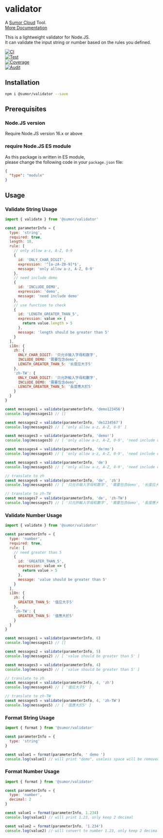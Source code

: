# validator

A [Sumor Cloud](https://sumor.cloud) Tool.  
[More Documentation](https://sumor.cloud)

This is a lightweight validator for Node.JS.  
It can validate the input string or number based on the rules you defined.

[![CI](https://github.com/sumor-cloud/validator/actions/workflows/ci.yml/badge.svg)](https://github.com/sumor-cloud/validator/actions/workflows/ci.yml)  
[![Test](https://github.com/sumor-cloud/validator/actions/workflows/ut.yml/badge.svg)](https://github.com/sumor-cloud/validator/actions/workflows/ut.yml)  
[![Coverage](https://github.com/sumor-cloud/validator/actions/workflows/coverage.yml/badge.svg)](https://github.com/sumor-cloud/validator/actions/workflows/coverage.yml)  
[![Audit](https://github.com/sumor-cloud/validator/actions/workflows/audit.yml/badge.svg)](https://github.com/sumor-cloud/validator/actions/workflows/audit.yml)

## Installation

```bash
npm i @sumor/validator --save
```

## Prerequisites

### Node.JS version

Require Node.JS version 16.x or above

### require Node.JS ES module

As this package is written in ES module,  
please change the following code in your `package.json` file:

```json
{
  "type": "module"
}
```

## Usage

### Validate String Usage

```js
import { validate } from '@sumor/validator'

const parameterInfo = {
  type: 'string',
  required: true,
  length: 10,
  rule: [
    // only allow a-z, A-Z, 0-9
    {
      id: 'ONLY_CHAR_DIGIT',
      expression: '^[a-zA-Z0-9]*$',
      message: 'only allow a-z, A-Z, 0-9'
    },
    // need include demo
    {
      id: 'INCLUDE_DEMO',
      expression: 'demo',
      message: 'need include demo'
    },
    // use function to check
    {
      id: 'LENGTH_GREATER_THAN_5',
      expression: value => {
        return value.length > 5
      },
      message: 'length should be greater than 5'
    }
  ],
  i18n: {
    zh: {
      ONLY_CHAR_DIGIT: '只允许输入字母和数字',
      INCLUDE_DEMO: '需要包含demo',
      LENGTH_GREATER_THAN_5: '长度应大于5'
    },
    'zh-TW': {
      ONLY_CHAR_DIGIT: '只允許輸入字母和數字',
      INCLUDE_DEMO: '需要包含demo',
      LENGTH_GREATER_THAN_5: '長度應大於5'
    }
  }
}

const messages1 = validate(parameterInfo, 'demo123456')
console.log(messages1) // []

const messages2 = validate(parameterInfo, 'de1234567')
console.log(messages2) // [ 'only allow a-z, A-Z, 0-9' ]

const messages3 = validate(parameterInfo, 'demo!')
console.log(messages3) // [ 'only allow a-z, A-Z, 0-9', 'need include demo' ]

const messages4 = validate(parameterInfo, 'de!mo')
console.log(messages4) // [ 'only allow a-z, A-Z, 0-9', 'need include demo' ]

const messages5 = validate(parameterInfo, 'de')
console.log(messages5) // [ 'only allow a-z, A-Z, 0-9', 'need include demo', 'length should be greater than 5' ]

// translate to zh
const messages6 = validate(parameterInfo, 'de', 'zh')
console.log(messages6) // [ '只允许输入字母和数字', '需要包含demo', '长度应大于5' ]

// translate to zh-TW
const messages7 = validate(parameterInfo, 'de', 'zh-TW')
console.log(messages7) // [ '只允許輸入字母和數字', '需要包含demo', '長度應大於5' ]
```

### Validate Number Usage
```js
import { validate } from '@sumor/validator'

const parameterInfo = {
  type: 'number',
  required: true,
  rule: [
    // need greater than 5
    {
      id: 'GREATER_THAN_5',
      expression: value => {
        return value > 5
      },
      message: 'value should be greater than 5'
    }
  ],
  i18n: {
    zh: {
      GREATER_THAN_5: '值应大于5'
    },
    'zh-TW': {
      GREATER_THAN_5: '值應大於5'
    }
  }
}

const messages1 = validate(parameterInfo, 6)
console.log(messages1) // []

const messages2 = validate(parameterInfo, 5)
console.log(messages2) // [ 'value should be greater than 5' ]

const messages3 = validate(parameterInfo, 4)
console.log(messages3) // [ 'value should be greater than 5' ]

// translate to zh
const messages4 = validate(parameterInfo, 4, 'zh')
console.log(messages4) // [ '值应大于5' ]

// translate to zh-TW
const messages5 = validate(parameterInfo, 4, 'zh-TW')
console.log(messages5) // [ '值應大於5' ]
```

### Format String Usage
```js
import { format } from '@sumor/validator'

const parameterInfo = {
  type: 'string'
}

const value1 = format(parameterInfo, ' demo ')
console.log(value1) // will print "demo", useless space will be removed
```

### Format Number Usage
```js
import { format } from '@sumor/validator'

const parameterInfo = {
  type: 'number',
  decimal: 2
}

const value1 = format(parameterInfo, 1.234)
console.log(value1) // will print 1.23, only keep 2 decimal

const value2 = format(parameterInfo, '1.234')
console.log(value2) // will convert to number 1.23, only keep 2 decimal
```